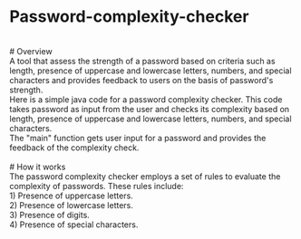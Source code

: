 # Password-complexity-checker
<br>
# Overview
<br>
A tool that assess the strength of a password based on criteria such as length, presence of uppercase and lowercase letters, numbers, and special characters and provides feedback to users on the basis of password's strength.
<br>
Here is a simple java code for a password complexity checker. This code takes password as input from the user and checks its complexity based on length, presence of uppercase and lowercase letters, numbers, and special characters. 
<br>
The "main" function gets user input for a password and provides the feedback of the complexity check.
<br>
<br>
# How it works
<br>
The password complexity checker employs a set of rules to evaluate the complexity of passwords. These rules include:
<br>
1) Presence of uppercase letters.
<br>
2) Presence of lowercase letters.
<br>
3) Presence of digits.
<br>
4) Presence of special characters.

